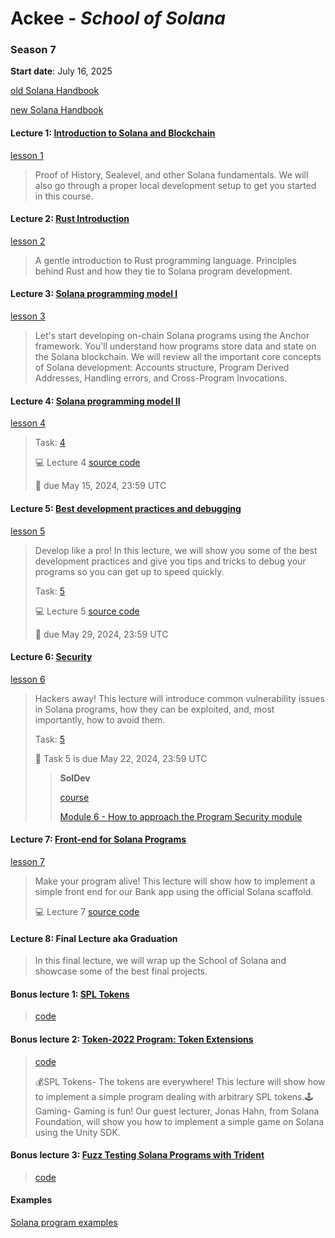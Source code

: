 # Ackee - _School of Solana_

### Season 7

**Start date**: July 16, 2025

[old Solana Handbook](./handbook/solana-handbook.pdf)

[new Solana Handbook](https://ackee.xyz/solana/book/latest/)

#### Lecture 1: [Introduction to Solana and Blockchain](https://youtu.be/okqyfP_h_54)

[lesson 1](https://github.com/Ackee-Blockchain/school-of-solana/tree/master/1.lesson)

> Proof of History, Sealevel, and other Solana fundamentals. We will also go through a proper local development setup to get you started in this course.

#### Lecture 2: [Rust Introduction](https://youtu.be/PXf9iT2GJYU)

[lesson 2](https://github.com/Ackee-Blockchain/school-of-solana/tree/master/2.lesson)

> A gentle introduction to Rust programming language. Principles behind Rust and how they tie to Solana program development.

#### Lecture 3: [Solana programming model I](https://www.youtube.com/watch?v=Plp4y27LNWs)

[lesson 3](https://github.com/Ackee-Blockchain/school-of-solana/tree/master/3.lesson)

> Let's start developing on-chain Solana programs using the Anchor framework. You'll understand how programs store data and state on the Solana blockchain. We will review all the important core concepts of Solana development: Accounts structure, Program Derived Addresses, Handling errors, and Cross-Program Invocations.

#### Lecture 4: [Solana programming model II](https://youtu.be/Cai1Orc1NuI)

[lesson 4](https://github.com/Ackee-Blockchain/school-of-solana/tree/master/4.lesson)

> Task: [4](https://classroom.github.com/a/iEi2MHNR)
>
> 💻 Lecture 4 [source code](https://github.com/Ackee-Blockchain/wsos-bank)
>
> 📆 due May 15, 2024, 23:59 UTC

#### Lecture 5: [Best development practices and debugging](https://www.youtube.com/watch?v=rL1fqxUnqOQ)

[lesson 5](https://github.com/Ackee-Blockchain/school-of-solana/tree/master/5.lesson)

> Develop like a pro! In this lecture, we will show you some of the best development practices and give you tips and tricks to debug your programs so you can get up to speed quickly.
>
> Task: [5](https://github.com/School-of-Solana/solana-program-aquental)
>
> 💻 Lecture 5 [source code](https://github.com/Ackee-Blockchain/sos-debugging-lecture)
>
> 📆 due May 29, 2024, 23:59 UTC

#### Lecture 6: [Security](https://www.youtube.com/watch?v=Qkf9QwSfHAM)

[lesson 6](https://github.com/Ackee-Blockchain/school-of-solana/tree/master/6.lesson)

> Hackers away! This lecture will introduce common vulnerability issues in Solana programs, how they can be exploited, and, most importantly, how to avoid them.
>
> Task: [5](https://github.com/School-of-Solana/task5-aquental)
>
> 📆 Task 5 is due May 22, 2024, 23:59 UTC
>
> > **SolDev**
> >
> > [course](https://www.soldev.app/course)
> >
> > [Module 6 - How to approach the Program Security module](https://www.soldev.app/course/security-intro)

#### Lecture 7: [Front-end for Solana Programs](https://www.youtube.com/watch?v=EOyTLYxEtZQ)

[lesson 7](https://github.com/Ackee-Blockchain/school-of-solana/tree/master/7.lesson)

> Make your program alive! This lecture will show how to implement a simple front end for our Bank app using the official Solana scaffold.
>
> 💻 Lecture 7 [source code](https://github.com/Ackee-Blockchain/school-of-solana/tree/master/7.lesson)

#### Lecture 8: Final Lecture aka Graduation

> In this final lecture, we will wrap up the School of Solana and showcase some of the best final projects.

#### Bonus lecture 1: [SPL Tokens](https://youtu.be/iwa8SPuAjIk)

> [code](https://github.com/Ackee-Blockchain/school-of-solana/tree/master/Bonus-SPL-Token/escrow-example)

#### Bonus lecture 2: [Token-2022 Program: Token Extensions](https://youtu.be/Wg86rRA06Hw)

> [code](https://github.com/Ackee-Blockchain/sos-bonus-lecture-escrow)
>
> 💰SPL Tokens- The tokens are everywhere! This lecture will show how to implement a simple program dealing with arbitrary SPL tokens.🕹️Gaming- Gaming is fun! Our guest lecturer, Jonas Hahn, from Solana Foundation, will show you how to implement a simple game on Solana using the Unity SDK.

#### Bonus lecture 3: [Fuzz Testing Solana Programs with Trident](https://youtu.be/5Lq8iEbMFbs)

> [code](https://github.com/Ackee-Blockchain/sos-trident)

#### Examples

[Solana program examples](https://github.com/solana-developers/program-examples)


